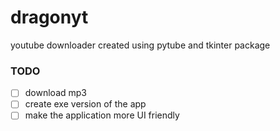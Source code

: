 # dragonyt

youtube downloader created using pytube and tkinter package

### TODO

- [ ] download mp3
- [ ] create exe version of the app
- [ ] make the application more UI friendly 
